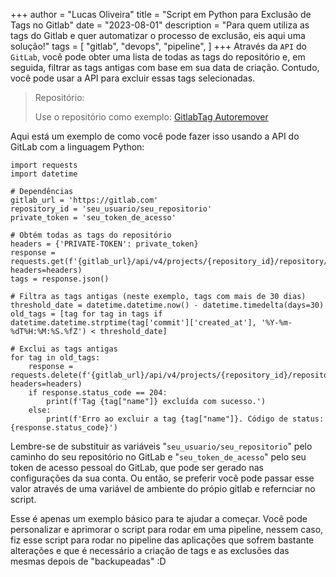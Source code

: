 +++
author = "Lucas Oliveira"
title = "Script em Python para Exclusão de Tags no Gitlab"
date = "2023-08-01"
description = "Para quem utiliza as tags do Gitlab e quer automatizar o processo de exclusão, eis aqui uma solução!"
tags = [
    "gitlab",
    "devops",
    "pipeline",
]
+++
Através da `API` do `GitLab`, você pode obter uma lista de todas as tags do repositório e, em seguida, filtrar as tags antigas com base em sua data de criação. Contudo, você pode usar a API para excluir essas tags selecionadas. 
<!--more-->

<blockquote>Repositório: 

Use o repositório como exemplo: [GitlabTag Autoremover](https://gitlab.com/devops3530230/rm_tags.git)</blockquote>

Aqui está um exemplo de como você pode fazer isso usando a API do GitLab com a linguagem Python:

```
import requests
import datetime

# Dependências
gitlab_url = 'https://gitlab.com'
repository_id = 'seu_usuario/seu_repositorio'
private_token = 'seu_token_de_acesso'

# Obtém todas as tags do repositório
headers = {'PRIVATE-TOKEN': private_token}
response = requests.get(f'{gitlab_url}/api/v4/projects/{repository_id}/repository/tags', headers=headers)
tags = response.json()

# Filtra as tags antigas (neste exemplo, tags com mais de 30 dias)
threshold_date = datetime.datetime.now() - datetime.timedelta(days=30)
old_tags = [tag for tag in tags if datetime.datetime.strptime(tag['commit']['created_at'], '%Y-%m-%dT%H:%M:%S.%fZ') < threshold_date]

# Exclui as tags antigas
for tag in old_tags:
    response = requests.delete(f'{gitlab_url}/api/v4/projects/{repository_id}/repository/tags/{tag["name"]}', headers=headers)
    if response.status_code == 204:
        print(f'Tag {tag["name"]} excluída com sucesso.')
    else:
        print(f'Erro ao excluir a tag {tag["name"]}. Código de status: {response.status_code}')
```

Lembre-se de substituir as variáveis "`seu_usuario/seu_repositorio`" pelo caminho do seu repositório no GitLab e "`seu_token_de_acesso`" pelo seu token de acesso pessoal do GitLab, que pode ser gerado nas configurações da sua conta. Ou então, se preferir você pode passar esse valor através de uma variável de ambiente do própio gitlab e refernciar no script.
 
Esse é apenas um exemplo básico para te ajudar a começar. Você pode personalizar e aprimorar o script para rodar em uma pipeline, nessem caso, fiz esse script para rodar no pipeline das aplicações que sofrem bastante alterações e que é necessário a criação de tags e as exclusões das mesmas depois de "backupeadas" :D